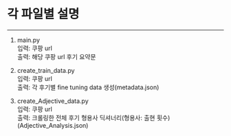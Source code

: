 # 각 파일별 설명
--------------
1. main.py  
입력: 쿠팡 url  
출력: 해당 쿠팡 url 후기 요약문  

2. create_train_data.py  
입력: 쿠팡 url  
출력: 각 후기별 fine tuning data 생성(metadata.json)  

3. create_Adjective_data.py  
입력: 쿠팡 url  
출력: 크롤링한 전체 후기 형용사 딕셔너리(형용사: 출현 횟수)(Adjective_Analysis.json)  
